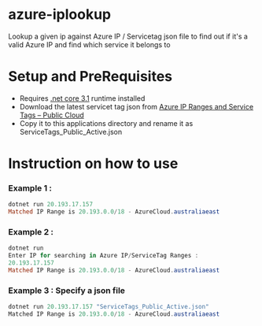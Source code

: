 # azure-iplookup
Lookup a given ip against Azure IP / Servicetag json file to find out if it's a valid Azure IP and find which service it belongs to

# Setup and PreRequisites
 - Requires [.net core 3.1](https://dotnet.microsoft.com/download/dotnet/3.1) runtime installed
 - Download the latest servicet tag json from [Azure IP Ranges and Service Tags – Public Cloud](https://www.microsoft.com/en-us/download/details.aspx?id=56519)
-  Copy it to this applications directory and rename it as ServiceTags_Public_Active.json


# Instruction on how to use

### Example 1 : 
``` Powershell
dotnet run 20.193.17.157
Matched IP Range is 20.193.0.0/18 - AzureCloud.australiaeast
```
### Example 2 :

``` Powershell
dotnet run
Enter IP for searching in Azure IP/ServiceTag Ranges :
20.193.17.157
Matched IP Range is 20.193.0.0/18 - AzureCloud.australiaeast
```

### Example 3 : Specify a **json** file

``` Powershell
dotnet run 20.193.17.157 "ServiceTags_Public_Active.json"
Matched IP Range is 20.193.0.0/18 - AzureCloud.australiaeast
```